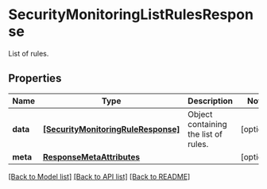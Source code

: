 # SecurityMonitoringListRulesResponse

List of rules.

## Properties
Name | Type | Description | Notes
------------ | ------------- | ------------- | -------------
**data** | [**[SecurityMonitoringRuleResponse]**](SecurityMonitoringRuleResponse.md) | Object containing the list of rules. | [optional] 
**meta** | [**ResponseMetaAttributes**](ResponseMetaAttributes.md) |  | [optional] 

[[Back to Model list]](README.md#documentation-for-models) [[Back to API list]](README.md#documentation-for-api-endpoints) [[Back to README]](README.md)


